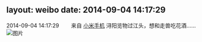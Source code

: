 layout: weibo
date: 2014-09-04 14:17:29
---
2014-09-04 14:17:29  &nbsp;&nbsp;&nbsp;&nbsp;&nbsp;&nbsp; 来自 <a href="http://app.weibo.com/t/feed/22zMnn" rel="nofollow">小米手机</a>
浔阳览物过江头，想和走兽吃花酒…… ​​​
![图片](https://ww2.sinaimg.cn/large/6d2a6003jw1ek0f3ckupsj20qo0f0mxs.jpg)
